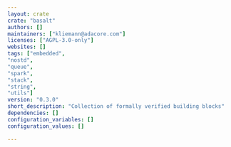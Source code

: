 ```yaml
---
layout: crate
crate: "basalt"
authors: []
maintainers: ["kliemann@adacore.com"]
licenses: ["AGPL-3.0-only"]
websites: []
tags: ["embedded",
"nostd",
"queue",
"spark",
"stack",
"string",
"utils"]
version: "0.3.0"
short_description: "Collection of formally verified building blocks"
dependencies: []
configuration_variables: []
configuration_values: []

---
```



